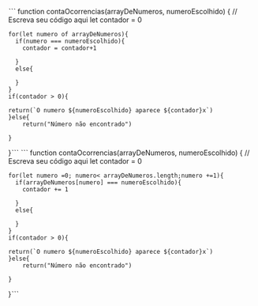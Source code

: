 ˋˋˋ
function contaOcorrencias(arrayDeNumeros, numeroEscolhido) {
    // Escreva seu código aqui
    let contador = 0
    
    
    for(let numero of arrayDeNumeros){
      if(numero === numeroEscolhido){
        contador = contador+1
    
      }
      else{
    
      }
    }
    if(contador > 0){
    
    return(`O numero ${numeroEscolhido} aparece ${contador}x`)
    }else{
        return("Número não encontrado")
        
    }
}ˋˋˋ
ˋˋˋ
function contaOcorrencias(arrayDeNumeros, numeroEscolhido) {
    // Escreva seu código aqui
    let contador = 0
    
   
    for(let numero =0; numero< arrayDeNumeros.length;numero +=1){
      if(arrayDeNumeros[numero] === numeroEscolhido){
        contador += 1
        
      }
      else{
        
      }
    }
    if(contador > 0){
    
    return(`O numero ${numeroEscolhido} aparece ${contador}x`)
    }else{
        return("Número não encontrado")
     
    }  
}ˋˋˋ